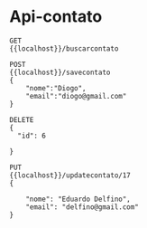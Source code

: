 # Api-contato
```
GET
{{localhost}}/buscarcontato
```

```
POST
{{localhost}}/savecontato
{
	"nome":"Diogo",
	"email":"diogo@gmail.com"
}
```

```
DELETE
{
  "id": 6
       
}
```


```
PUT
{{localhost}}/updatecontato/17
{
	
	"nome": "Eduardo Delfino",
	"email": "delfino@gmail.com"
}

```
